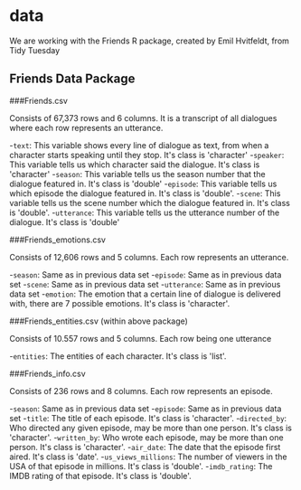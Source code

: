 # data

We are working with the Friends R package, created by Emil Hvitfeldt, from Tidy Tuesday

## Friends Data Package

###Friends.csv

Consists of 67,373 rows and 6 columns. It is a transcript of all dialogues where each row represents an utterance.

-`text`: This variable shows every line of dialogue as text, from when a character starts speaking until they stop. It's class is 'character'
-`speaker`: This variable tells us which character said the dialogue. It's class is 'character'
-`season`: This variable tells us the season number that the dialogue featured in. It's class is 'double'
-`episode`: This variable tells us which episode the dialogue featured in. It's class is 'double'.
-`scene`: This variable tells us the scene number which the dialogue featured in. It's class is 'double'.
-`utterance`: This variable tells us the utterance number of the dialogue. It's class is 'double'

###Friends_emotions.csv

Consists of 12,606 rows and 5 columns. Each row represents an utterance.

-`season`: Same as in previous data set
-`episode`: Same as in previous data set
-`scene`: Same as in previous data set
-`utterance`: Same as in previous data set
-`emotion`: The emotion that a certain line of dialogue is delivered with, there are 7 possible emotions. It's class is 'character'.

###Friends_entities.csv (within above package)

Consists of 10.557 rows and 5 columns. Each row being one utterance

-`entities`: The entities of each character. It's class is 'list'.

###Friends_info.csv

Consists of 236 rows and 8 columns. Each row represents an episode.

-`season`: Same as in previous data set
-`episode`: Same as in previous data set
-`title`: The title of each episode. It's class is 'character'.
-`directed_by`: Who directed any given episode, may be more than one person. It's class is 'character'.
-`written_by`: Who wrote each episode, may be more than one person. It's class is 'character'.
-`air_date`: The date that the episode first aired. It's class is 'date'.
-`us_views_millions`: The number of viewers in the USA of that episode in millions. It's class is 'double'.
-`imdb_rating`: The IMDB rating of that episode. It's class is 'double'.
